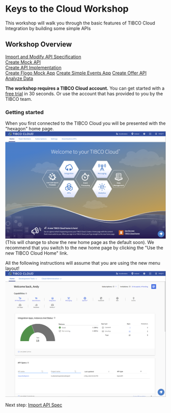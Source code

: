 # Keys to the Cloud Workshop
This workshop will walk you through the basic features of TIBCO Cloud Integration by building some simple APIs
## Workshop Overview
[Import and Modify API Specification](0.apispec.md)  
[Create Mock API](1.mockapi.md)  
[Create API Implementation](2.apiimplementation.md)  
[Create Flogo Mock App](3.FlogoMock.md)
[Create Simple Events App](4.Messaging.md)
[Create Offer API](5.TCE.md)  
[Analyze Data](6.analytics.md)

**The workshop requires a TIBCO Cloud account.**  You can get started with a [free trial](trialsignup.md) in 30 seconds.  Or use the account that has provided to you by the TIBCO team.

### Getting started
When you first connected to the TIBCO Cloud you will be presented with the "hexagon" home page. 
![Cloud Integration Home](images/HexHome.png "Old Cloud Integration Home")
(This will change to show the new home page as the default soon). We recommend that you switch to the new home page by clicking the "Use the new TIBCO Cloud Home" link. 

All the following instructions will assume that you are using the new menu layout!
![Cloud Integration Home](images/NewHome.png "Cloud Integration Home")

  
Next step: [Import API Spec](0.apispec.md)
